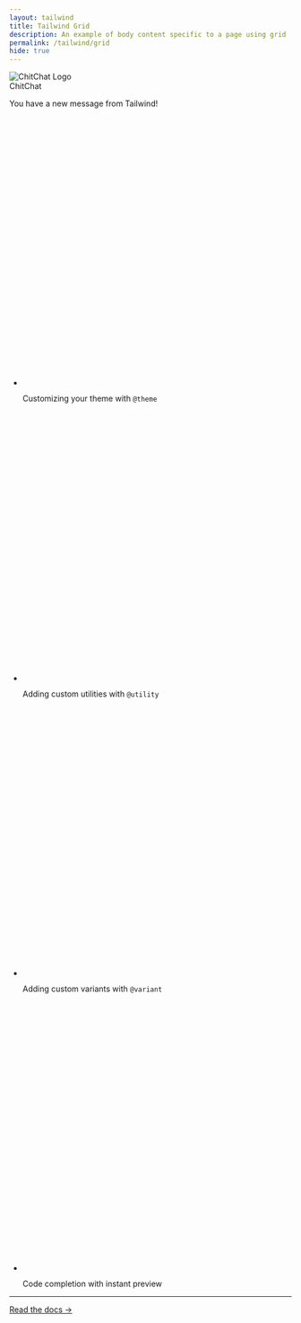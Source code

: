 ```yaml
---
layout: tailwind 
title: Tailwind Grid 
description: An example of body content specific to a page using grid
permalink: /tailwind/grid
hide: true
---
```


<!-- 
  Tailwind Grid Example

  This file demonstrates the use of Tailwind CSS to create a responsive grid layout.
  The grid is defined with custom column and row sizes using `grid-cols-*` and `grid-rows-*`.
  It also includes dark mode support with `dark:*` classes for styling.

  Key Features:
  - A centered content block with a message and custom checkmarks.
  - Dynamic light and dark mode styling for text and background.
  - Decorative borders and background patterns using Tailwind's advanced utilities.

  Reference for Grid:
    grid-cols-[1fr_2.5rem_auto_2.5rem_1fr]
    - 1fr: The first column takes up 1 fraction of the available space.
    - 2.5rem: The second column has a fixed width of 2.5rem (40px).
    - auto: The third column adjusts its width based on its content.
    - 2.5rem: The fourth column also has a fixed width of 2.5rem (40px).
    - 1fr: The fifth column takes up 1 fraction of the available space.

    grid-rows-[1fr_1px_auto_1px_1fr]
    - 1fr: The first row takes up 1 fraction of the available space.
    - 1px: The second row has a fixed height of 1px (likely used for a border or separator).
    - auto: The third row adjusts its height based on its content.
    - 1px: The fourth row has a fixed height of 1px (likely used for another border or separator).
    - 1fr: The fifth row takes up 1 fraction of the available space.

    col-start-3 row-start-3
    - Positions the content in the third column and third row of the grid.

  Note:
  - Use this as reference to build a grid structure, content, or styles to suit your needs.
-->
<div class="relative grid min-h-screen grid-cols-[1fr_2.5rem_auto_2.5rem_1fr] grid-rows-[1fr_1px_auto_1px_1fr] bg-gray-300 dark:bg-gray-700 text-gray-800 dark:text-gray-200">
  <div class="col-start-3 row-start-3 flex max-w-lg flex-col p-2">
        <div class="rounded-xl p-10 text-sm/7 text-gray-700 dark:bg-gray-950">
            <img class="size-12 shrink-0" src="{{site.baseurl}}/images/logo.png" alt="ChitChat Logo" />
            <div class="text-xl font-medium text-bg-gray-950 dark:text-gray-700">ChitChat</div>
            <p class="text-gray-500 dark:text-gray-400">You have a new message from Tailwind!</p>
            <ul class="space-y-3">
            <li class="flex">
                <svg class="h-[1lh] w-5.5 shrink-0" viewBox="0 0 22 22" fill="none" stroke-linecap="square">
                <circle cx="11" cy="11" r="11" class="fill-sky-400/25" />
                <circle cx="11" cy="11" r="10.5" class="stroke-sky-400/25" />
                <path d="M8 11.5L10.5 14L14 8" class="stroke-sky-800 dark:stroke-sky-300" />
                </svg>
                <p class="ml-3">
                Customizing your theme with
                <code class="font-mono font-medium text-gray-100">@theme</code>
                </p>
            </li>
            <li class="flex">
                <svg class="h-[1lh] w-5.5 shrink-0" viewBox="0 0 22 22" fill="none" stroke-linecap="square">
                <circle cx="11" cy="11" r="11" class="fill-sky-400/25" />
                <circle cx="11" cy="11" r="10.5" class="stroke-sky-400/25" />
                <path d="M8 11.5L10.5 14L14 8" class="stroke-sky-800 dark:stroke-sky-300" />
                </svg>
                <p class="ml-3">
                Adding custom utilities with
                <code class="font-mono font-medium text-gray-100">@utility</code>
                </p>
            </li>
            <li class="flex">
                <svg class="h-[1lh] w-5.5 shrink-0" viewBox="0 0 22 22" fill="none" stroke-linecap="square">
                <circle cx="11" cy="11" r="11" class="fill-sky-400/25" />
                <circle cx="11" cy="11" r="10.5" class="stroke-sky-400/25" />
                <path d="M8 11.5L10.5 14L14 8" class="stroke-sky-800 dark:stroke-sky-300" />
                </svg>
                <p class="ml-3">
                Adding custom variants with
                <code class="font-mono font-medium text-gray-100">@variant</code>
                </p>
            </li>
            <li class="flex">
                <svg class="h-[1lh] w-5.5 shrink-0" viewBox="0 0 22 22" fill="none" stroke-linecap="square">
                <circle cx="11" cy="11" r="11" class="fill-sky-400/25" />
                <circle cx="11" cy="11" r="10.5" class="stroke-sky-400/25" />
                <path d="M8 11.5L10.5 14L14 8" class="stroke-sky-800 dark:stroke-sky-300" />
                </svg>
                <p class="ml-3">Code completion with instant preview</p>
            </li>
            </ul>
            <hr class="my-4 w-full border-(--pattern-fg)" />
            <p class="font-semibold">
                <a href="https://tailwindcss.com/docs" class="text-gray-950 dark:text-gray-100 underline underline-offset-3 hover:decoration-2">Read the docs &rarr;</a>
            </p>
        </div>
  </div>

  <!-- 
    Decorative Borders and Background Patterns

    The following sections define decorative borders and background patterns
    using Tailwind's advanced utilities. These include:
    - `border-x`: Adds borders to the left and right sides.
    - `bg-[image:...]`: Defines a repeating linear gradient for the background.
    - `bg-[size:...]`: Sets the size of the background pattern.
    - `bg-fixed`: Ensures the background remains fixed during scrolling.

    These elements enhance the visual appeal of the grid layout.
  -->
  <div class="relative -right-px col-start-2 row-span-full row-start-1 border-x border-x-(--pattern-fg) bg-[image:repeating-linear-gradient(315deg,_var(--pattern-fg)_0,_var(--pattern-fg)_1px,_transparent_0,_transparent_50%)] bg-[size:10px_10px] bg-fixed"></div>
  <div class="relative -left-px col-start-4 row-span-full row-start-1 border-x border-x-(--pattern-fg) bg-[image:repeating-linear-gradient(315deg,_var(--pattern-fg)_0,_var(--pattern-fg)_1px,_transparent_0,_transparent_50%)] bg-[size:10px_10px] bg-fixed"></div>
</div>